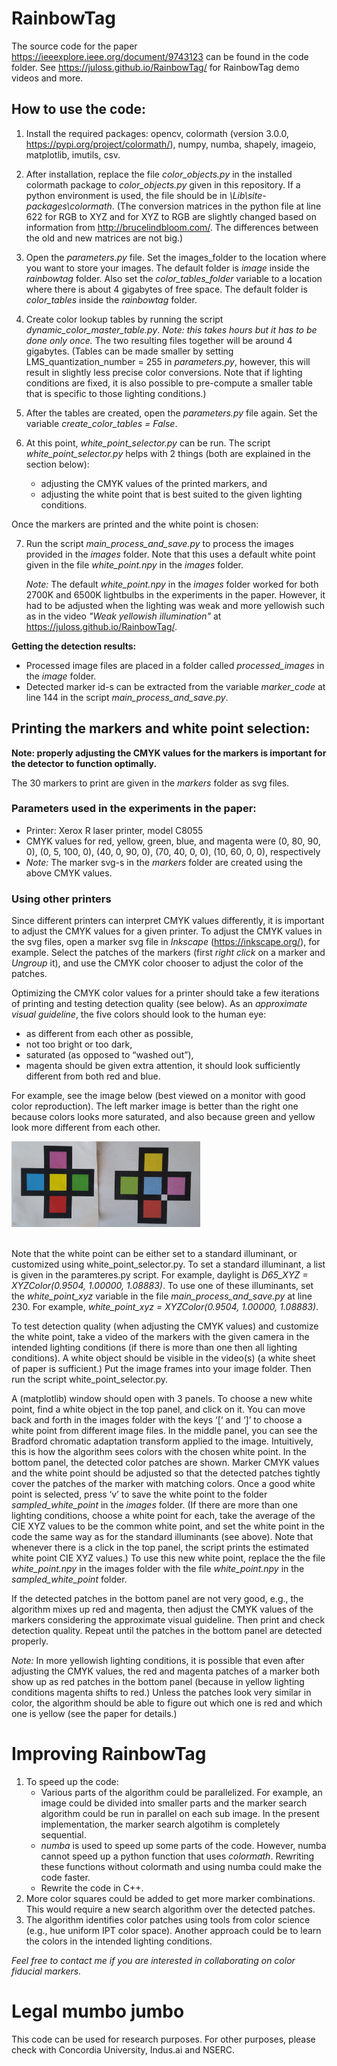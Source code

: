 # RainbowTag

The source code for the paper https://ieeexplore.ieee.org/document/9743123 can be found in the code folder. See
https://juloss.github.io/RainbowTag/ for RainbowTag demo videos and more.

## How to use the code:

1. Install the required packages: opencv, colormath (version 3.0.0, https://pypi.org/project/colormath/), numpy, numba, shapely, imageio, matplotlib, imutils, csv.

2. After installation, replace the file *color_objects.py* in the installed colormath package to *color_objects.py* given in this repository. 
If a python environment is used, the file should be in *\Lib\site-packages\colormath*.
(The conversion matrices in the python file at line 622 for RGB to XYZ and for XYZ to RGB are slightly changed based on information from http://brucelindbloom.com/. The differences between the old and new matrices are not big.)

3. Open the *parameters.py* file. Set the images_folder to the location where you want to store your images. The default folder is *image* inside the *rainbowtag* folder. Also set the *color_tables_folder* variable to a location where there is about 4 gigabytes of free space. The default folder is *color_tables* inside the *rainbowtag* folder.

4. Create color lookup tables by running the script *dynamic_color_master_table.py*. *Note: this takes hours but it has to be done only once.* The two resulting files together will be around 4 gigabytes. (Tables can be made smaller by setting LMS_quantization_number = 255 in *parameters.py*, however, this will result in slightly less precise color conversions. Note that if lighting conditions are fixed, it is also possible to pre-compute a smaller table that is specific to those lighting conditions.)
   
5. After the tables are created, open the *parameters.py* file again. Set the variable *create_color_tables = False*.

6. At this point, *white_point_selector.py* can be run. The script *white_point_selector.py* helps with 2 things (both are explained in the section below):
    - adjusting the CMYK values of the printed markers, and
    - adjusting the white point that is best suited to the given lighting conditions.

Once the markers are printed and the white point is chosen:

7. Run the script *main_process_and_save.py* to process the images provided in the *images* folder. Note that this uses a default white point given in the file *white_point.npy* in the *images* folder.

    *Note:* The default *white_point.npy* in the *images* folder worked for both 2700K and 6500K lightbulbs in the experiments in the paper. However, it had to be adjusted when the lighting was weak and more yellowish such as in the video *"Weak yellowish illumination"* at https://juloss.github.io/RainbowTag/.

**Getting the detection results:**
- Processed image files are placed in a folder called *processed_images* in the *image* folder.
- Detected marker id-s can be extracted from the variable *marker_code* at line 144 in the script *main_process_and_save.py*.


## Printing the markers and white point selection:

**Note: properly adjusting the CMYK values for the markers is important for the detector to function optimally.**

The 30 markers to print are given in the *markers* folder as svg files.

### Parameters used in the experiments in the paper:
- Printer: Xerox R laser
printer, model C8055
- CMYK values for red, yellow, green, blue, and magenta were (0, 80, 90, 0), (0, 5, 100, 0), (40, 0, 90, 0), (70, 40, 0, 0), (10, 60, 0, 0), respectively
- *Note:* The marker svg-s in the *markers* folder are created using the above CMYK values.

### Using other printers

Since different printers can interpret CMYK values differently, it is important to adjust the CMYK values for a given printer. To adjust the CMYK values in the svg files, open a marker svg file in *Inkscape* (https://inkscape.org/), for example. Select the patches of the markers (first *right click* on a marker and *Ungroup* it), and use the CMYK color chooser to adjust the color of the patches.

Optimizing the CMYK color values for a printer should take a few iterations of printing and testing detection quality (see below). As an *approximate visual guideline*, the five colors should look to the human eye: 
- as different from each other as possible,
- not too bright or too dark,
- saturated (as opposed to “washed out”),
- magenta should be given extra attention, it should look sufficiently different from both red and blue.

For example, see the image below (best viewed on a monitor with good color reproduction). The left marker image is better than the right one because colors looks more saturated, and also because green and yellow look more different from each other.

<img src="cmyk_adjustment_example.png" width=60%>
</br><br>

Note that the white point can be either set to a standard illuminant, or customized using white_point_selector.py. To set a standard illuminant, a list is given in the paramteres.py script. For example, daylight is *D65_XYZ = XYZColor(0.9504, 1.00000, 1.08883)*. To use one of these illuminants, set the *white_point_xyz* variable in the file *main_process_and_save.py* at line 230. For example, *white_point_xyz = XYZColor(0.9504, 1.00000, 1.08883)*.

To test detection quality (when adjusting the CMYK values) and customize the white point, take a video of the markers with the given camera in the intended lighting conditions (if there is more than one then all lighting conditions). A white object should be visible in the video(s) (a white sheet of paper is sufficient.) Put the image frames into your image folder. Then run the script white_point_selector.py.

A (matplotlib) window should open with 3 panels. To choose a new white point, find a white object in the top panel, and click on it. You can move back and forth in the images folder with the keys ‘[‘ and ‘]’ to choose a white point from different image files. In the middle panel, you can see the Bradford chromatic adaptation transform applied to the image. Intuitively, this is how the algorithm sees colors with the chosen white point. In the bottom panel, the detected color patches are shown. Marker CMYK values and the white point should be adjusted so that the detected patches tightly cover the patches of the marker with matching colors. Once a good white point is selected, press ‘v’ to save the white point to the folder *sampled_white_point* in the *images* folder. (If there are more than one lighting conditions, choose a white point for each, take the average of the CIE XYZ values to be the common white point, and set the white point in the code the same way as for the standard illuminants (see above). Note that whenever there is a click in the top panel, the script prints the estimated white point CIE XYZ values.) To use this new white point, replace the the file *white_point.npy* in the images folder with the file *white_point.npy* in the *sampled_white_point* folder.

If the detected patches in the bottom panel are not very good, e.g., the algorithm mixes up red and magenta, then adjust the CMYK values of the markers considering the approximate visual guideline. Then print and check detection quality. Repeat until the patches in the bottom panel are detected properly.

*Note:* In more yellowish lighting conditions, it is possible that even after adjusting the CMYK values, the red and magenta patches of a marker both show up as red patches in the bottom panel (because in yellow lighting conditions magenta shifts to red.) Unless the patches look very similar in color, the algorithm should be able to figure out which one is red and which one is yellow (see the paper for details.)


# Improving RainbowTag

1. To speed up the code:
    - Various parts of the algorithm could be parallelized. For example, an image could be divided into smaller parts and the marker search algorithm could be run in parallel on each sub image. In the present implementation, the marker search algotihm is completely sequential. 
    - *numba* is used to speed up some parts of the code. However, numba cannot speed up a python function that uses *colormath*. Rewriting these functions without colormath and using numba could make the code faster.
    - Rewrite the code in C++.
2. More color squares could be added to get more marker combinations. This would require a new search algorithm over the detected patches.
3. The algorithm identifies color patches using tools from color science (e.g., hue uniform IPT color space). Another approach could be to learn the colors in the intended lighting conditions. 

*Feel free to contact me if you are interested in collaborating on color fiducial markers.*

# Legal mumbo jumbo
This code can be used for research purposes. For other purposes, please check with Concordia University, Indus.ai and NSERC.